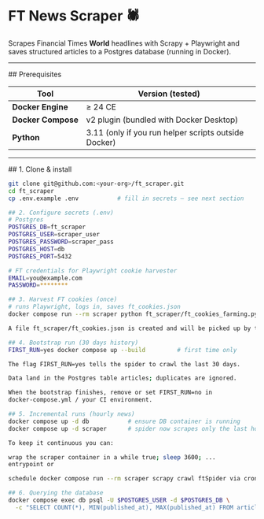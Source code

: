 # FT News Scraper 🕷️

Scrapes Financial Times **World** headlines with Scrapy + Playwright and saves
structured articles to a Postgres database (running in Docker).

---

## Prerequisites

| Tool | Version (tested) |
|------|------------------|
| **Docker Engine** | ≥ 24 CE |
| **Docker Compose** | v2 plugin (bundled with Docker Desktop) |
| **Python** | 3.11 (only if you run helper scripts outside Docker) |

---

## 1. Clone & install

```bash
git clone git@github.com:<your‑org>/ft_scraper.git
cd ft_scraper
cp .env.example .env           # fill in secrets – see next section

## 2. Configure secrets (.env)
# Postgres
POSTGRES_DB=ft_scraper
POSTGRES_USER=scraper_user
POSTGRES_PASSWORD=scraper_pass
POSTGRES_HOST=db
POSTGRES_PORT=5432

# FT credentials for Playwright cookie harvester
EMAIL=you@example.com
PASSWORD=********

## 3. Harvest FT cookies (once)
# runs Playwright, logs in, saves ft_cookies.json
docker compose run --rm scraper python ft_scraper/ft_cookies_farming.py

A file ft_scraper/ft_cookies.json is created and will be picked up by the spider.

## 4. Bootstrap run (30 days history)
FIRST_RUN=yes docker compose up --build         # first time only

The flag FIRST_RUN=yes tells the spider to crawl the last 30 days.

Data land in the Postgres table articles; duplicates are ignored.

When the bootstrap finishes, remove or set FIRST_RUN=no in
docker-compose.yml / your CI environment.

## 5. Incremental runs (hourly news)
docker compose up -d db           # ensure DB container is running
docker compose up -d scraper      # spider now scrapes only the last hour

To keep it continuous you can:

wrap the scraper container in a while true; sleep 3600; ...
entrypoint or

schedule docker compose run --rm scraper scrapy crawl ftSpider via cron.

## 6. Querying the database
docker compose exec db psql -U $POSTGRES_USER -d $POSTGRES_DB \
  -c "SELECT COUNT(*), MIN(published_at), MAX(published_at) FROM articles;"
